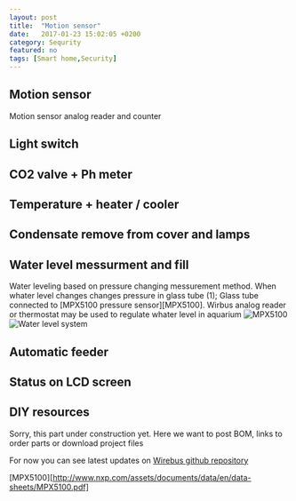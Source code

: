 ```yaml
---
layout: post
title:  "Motion sensor"
date:   2017-01-23 15:02:05 +0200
category: Sequrity
featured: no
tags: [Smart home,Security]
---
```


## Motion sensor 
Motion sensor analog reader and counter

## Light switch 

## CO2 valve + Ph meter

## Temperature + heater / cooler 

## Condensate remove from cover and lamps

## Water level messurment and fill

Water leveling based on pressure changing messurement method. When whater level changes changes pressure in glass tube (1);
Glass tube connected to [MPX5100 pressure sensor][MPX5100]. Wirbus analog reader or thermostat may be used to regulate whater level in aquarium
![MPX5100](assets/f7c636bd4c63103b2428ba1a66c580d8.jpg)
![Water level system](assets/f7c636bd4c63103b2428ba1a66c580d8.jpg)

## Automatic feeder

## Status on LCD screen


## DIY resources

Sorry, this part under construction yet. Here we want to post BOM, links to order parts or download project files 

For now you can see latest updates on  [Wirebus github repository](https://github.com/vt77/wirebus)


[MPX5100][http://www.nxp.com/assets/documents/data/en/data-sheets/MPX5100.pdf]

